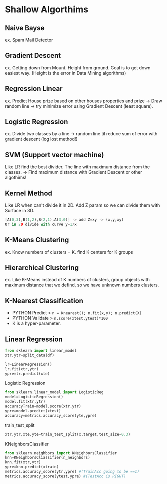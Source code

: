 # Shallow Algorthims

## Naive Bayse

ex. Spam Mail Detector

## Gradient Descent

ex. Getting down from Mount. Height from ground. Goal is to get down easiest way. (Height is the error in Data Mining algorithms)

## Regression Linear

ex. Predict House prize based on other houses properties and prize -> Draw random line -> try minimize error using Gradient Descent (least square).

## Logistic Regression

ex. Divide two classes by a line -> random line til reduce sum of error with gradient descent (log lost method!)

## SVM (Support vector machine)

Like LR find the best divider. The line with maximum distance from the classes. -> Find maximum distance with Gradient Descent or other algothims!

## Kernel Method

Like LR when can't divide it in 2D. Add Z param so we can divide them with Surface in 3D.

```py
[A(0,3),B(1,2),B(2,1),A(3,0)] -> add Z=xy -> (x,y,xy)
Or in 2D divide with curve y=1/x
```

## K-Means Clustering

ex. Know numbers of clusters = K. find K centers for K groups

## Hierarchical Clustering

ex. Like K-Means instead of K numbers of clusters, group objects with maximum distance that we defind, so we have unknown numbers clusters.

## K-Nearest Classification

- PYTHON Predict > `n = Knearest(); n.fit(x,y); n.predict(X)`
- PYTHON Validate > `n.score(xtest,ytest)*100`
- K is a hyper-parameter.

## Linear Regression

```py
from sklearn import linear_model
xtr,ytr=split_data(df)

lr=LinearRegression()
lr.fit(xtr,ytr)
ypre=lr.predict(xte)
```

Logistic Regression

```py
from sklearn.linear_model import LogisticReg
model=LogisticRegression()
model.fit(xtr,ytr)
accuracyTrain=model.score(xtr,ytr)
ypre=model.predict(xtest)
accuracy=metrics.accuracy_score(yte,ypre)
```

train_test_split

```py
xtr,ytr,xte,yte=train_test_split(x,target,test_size=0.3)
```

KNeighborsClassifier

```py
from sklearn.neighbors import KNeighborsClassifier
knn=KNeighborsCliassifier(n_neighbors)
knn.fit(xtr,ytr)
ypre=knn.predict(xtrain)
metrics.accuracy_score(ytr,ypre) #(TrainAcc going to be ==1)
metrics.accuracy_score(ytest,ypre) #(TestAcc is RIGHT)
```
